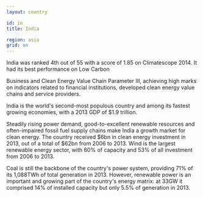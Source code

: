 ```yaml
---
layout: country

id: in
title: India

region: asia
grid: on
---
```

India was ranked 4th out of 55 with a score of 1.85 on Climatescope 2014. It had its best performance on Low Carbon

Business and Clean Energy Value Chain Parameter III, achieving high marks on indicators related to financial institutions, developed clean energy value chains and service providers.

India is the world's second-most populous country and among its fastest growing economies, with a 2013 GDP of $1.9 trillion.

Steadily rising power demand, good-to-excellent renewable resources and often-impaired fossil fuel supply chains make India a growth market for clean energy. The country received $6bn in clean energy investment in 2013, out of a total of $62bn from 2006 to 2013. Wind is the largest renewable energy sector, with 60% of capacity and 53% of all investment from 2006 to 2013.

Coal is still the backbone of the country's power system, providing 71% of its 1,088TWh of total generation in 2013. However, renewable power is an important and growing part of the country's energy matrix: at 33GW it comprised 14% of installed capacity but only 5.5% of generation in 2013.